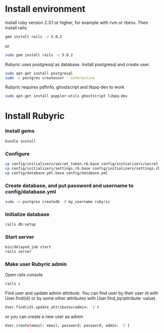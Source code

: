 # Install environment
Install ruby version 2.3.1 or higher, for example with rvm or rbenv. Then
install rails:
```sh
gem install rails -v 5.0.2
```
or
```sh
sudo gem install rails -v 5.0.2
```
Rubyric uses postgresql as database. Install postgresql and create user.
```sh
sudo apt-get install postgresql
sudo -u postgres createuser --interactive
```
Rubyric requires pdfinfo, ghostscript and libpq-dev to work
```sh
sudo apt-get install poppler-utils ghostscript libpq-dev
```

# Install Rubyric

### Install gems
```sh
bundle install
```

### Configure
```sh
cp config/initializers/secret_token.rb.base config/initializers/secret_token.rb
cp config/initializers/settings.rb.base config/initializers/settings.rb
cp config/database.yml.base config/database.yml
```

### Create database, and put password and username to config/database.yml
```sh
sudo -u postgres createdb -O my_username rubyric
```

### Initialize database
```sh
rails db:setup
```

### Start server
```sh
bin/delayed_job start
rails server
```

### Make user Rubyric admin
Open rails console
```sh
rails c
```
Find user and update admin attribute. You can find user by their user id with
User.find(id) or by some other attributes with User.find_by(attribute: value).
```sh
User.find(id).update_attributes(admin: '1')
```
or you can create a new user as admin
```sh
User.create(email: email, password: password, admin: '1')
```
